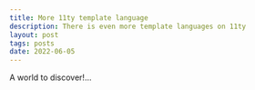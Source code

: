 ```yaml
---
title: More 11ty template language
description: There is even more template languages on 11ty 
layout: post
tags: posts
date: 2022-06-05
---
```

A world to discover!...

